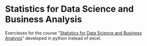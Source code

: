 # Statistics for Data Science and Business Analysis

Exercieses for the course 
"[Statistics for Data Science and Business Analysis](https://www.udemy.com/course/statistics-for-data-science-and-business-analysis/)"
developed in python instead of excel.
